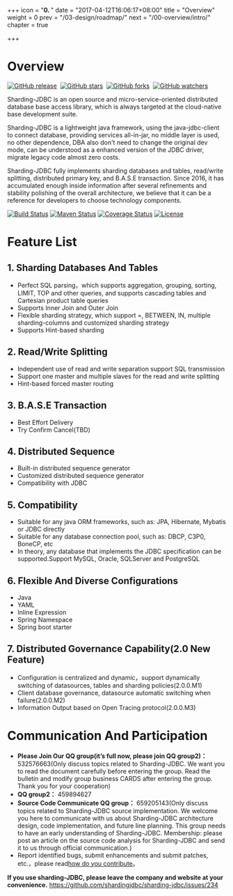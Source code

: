 +++
icon = "<b>0. </b>"
date = "2017-04-12T16:06:17+08:00"
title = "Overview"
weight = 0
prev = "/03-design/roadmap/"
next = "/00-overview/intro/"
chapter = true

+++

# Overview

[![GitHub release](https://img.shields.io/github/release/shardingjdbc/sharding-jdbc.svg?style=social&label=Release)](https://github.com/shardingjdbc/sharding-jdbc/releases)&nbsp;
[![GitHub stars](https://img.shields.io/github/stars/shardingjdbc/sharding-jdbc.svg?style=social&label=Star)](https://github.com/shardingjdbc/sharding-jdbc/stargazers)&nbsp;
[![GitHub forks](https://img.shields.io/github/forks/shardingjdbc/sharding-jdbc.svg?style=social&label=Fork)](https://github.com/shardingjdbc/sharding-jdbc/fork)&nbsp;
[![GitHub watchers](https://img.shields.io/github/watchers/shardingjdbc/sharding-jdbc.svg?style=social&label=Watch)](https://github.com/shardingjdbc/sharding-jdbc/watchers)

Sharding-JDBC is an open source and micro-service-oriented distributed database base access library, which is always targeted at the cloud-native base development suite.

Sharding-JDBC is a lightweight java framework, using the java-jdbc-client to connect database, providing services all-in-jar, no middle layer is used, no other dependence, DBA also don't need to change the original dev mode, can be understood as a enhanced version of the JDBC driver, migrate legacy code almost zero costs.

Sharding-JDBC fully implements sharding databases and tables, read/write splitting, distributed primary key, and B.A.S.E transaction. Since 2016, it has accumulated enough inside information after several refinements and stability polishing of the overall architecture, we believe that it can be a reference for developers to choose technology components.

[![Build Status](https://secure.travis-ci.org/shardingjdbc/sharding-jdbc.svg?branch=master)](https://travis-ci.org/shardingjdbc/sharding-jdbc)
[![Maven Status](https://maven-badges.herokuapp.com/maven-central/io.shardingjdbc/sharding-jdbc/badge.svg)](https://maven-badges.herokuapp.com/maven-central/io.shardingjdbc/sharding-jdbc)
[![Coverage Status](https://coveralls.io/repos/shardingjdbc/sharding-jdbc/badge.svg?branch=master&service=github)](https://coveralls.io/github/shardingjdbc/sharding-jdbc?branch=master)
[![License](https://img.shields.io/badge/license-Apache%202-4EB1BA.svg)](https://www.apache.org/licenses/LICENSE-2.0.html)

# Feature List

## 1. Sharding Databases And Tables
* Perfect SQL parsing，which supports aggregation, grouping, sorting, LIMIT, TOP and other queries, and supports cascading tables and Cartesian product table queries
* Supports Inner Join and Outer Join
* Flexible sharding strategy, which support =, BETWEEN, IN, multiple sharding-columns and customized sharding strategy
* Supports Hint-based sharding

## 2. Read/Write Splitting
* Independent use of read and write separation support SQL transmission
* Support one master and multiple slaves for the read and write splitting
* Hint-based forced master routing

## 3. B.A.S.E Transaction
* Best Effort Delivery
* Try Confirm Cancel(TBD)

## 4. Distributed Sequence
* Built-in distributed sequence generator
* Customized distributed sequence generator
* Compatibility with JDBC

## 5. Compatibility
* Suitable for any java ORM frameworks, such as: JPA, Hibernate, Mybatis or JDBC directly
* Suitable for any database connection pool, such as: DBCP, C3P0, BoneCP, etc
* In theory, any database that implements the JDBC specification can be supported.Support MySQL, Oracle, SQLServer and PostgreSQL

## 6. Flexible And Diverse Configurations
* Java
* YAML
* Inline Expression
* Spring Namespace
* Spring boot starter

## 7. Distributed Governance Capability(2.0 New Feature)

* Configuration is centralized and dynamic，support dynamically switching of datasources, tables and sharding policies(2.0.0.M1)
* Client database governance, datasource automatic switching when failure(2.0.0.M2)
* Information Output based on Open Tracing protocol(2.0.0.M3)

# Communication And Participation

 - **Please Join Our QQ group(it’s full now, please join QQ group2)：** 532576663(Only discuss topics related to Sharding-JDBC. We want you to read the document carefully before entering the group. Read the bulletin and modify group business CARDS after entering the group. Thank you for your cooperation)
 - **QQ group2：** 459894627
 - **Source Code Communicate QQ group：** 659205143(Only discuss topics related to Sharding-JDBC source implementation. We welcome you here to communicate with us about Sharding-JDBC architecture design, code implementation, and future line planning. This group needs to have an early understanding of Sharding-JDBC. Membership: please post an article on the source code analysis for Sharding-JDBC and send it to us through official communication.)
 - Report identified bugs, submit enhancements and submit patches, etc.，please read[how do you contribute](/00-overview/contribution)。
 
 **If you use sharding-JDBC, please leave the company and website at your convenience.** https://github.com/shardingjdbc/sharding-jdbc/issues/234
